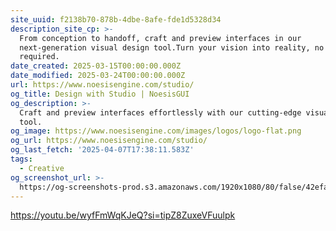 ```yaml
---
site_uuid: f2138b70-878b-4dbe-8afe-fde1d5328d34
description_site_cp: >-
  From conception to handoff, craft and preview interfaces in our
  next-generation visual design tool.Turn your vision into reality, no coding
  required.
date_created: 2025-03-15T00:00:00.000Z
date_modified: 2025-03-24T00:00:00.000Z
url: https://www.noesisengine.com/studio/
og_title: Design with Studio | NoesisGUI
og_description: >-
  Craft and preview interfaces effortlessly with our cutting-edge visual design
  tool.
og_image: https://www.noesisengine.com/images/logos/logo-flat.png
og_url: https://www.noesisengine.com/studio/
og_last_fetch: '2025-04-07T17:38:11.583Z'
tags:
  - Creative
og_screenshot_url: >-
  https://og-screenshots-prod.s3.amazonaws.com/1920x1080/80/false/42efaffc980c613d6023776ce922a9009e76c4cfe1549c846820c1db7d66807b.jpeg
---
```


https://youtu.be/wyfFmWqKJeQ?si=tipZ8ZuxeVFuulpk